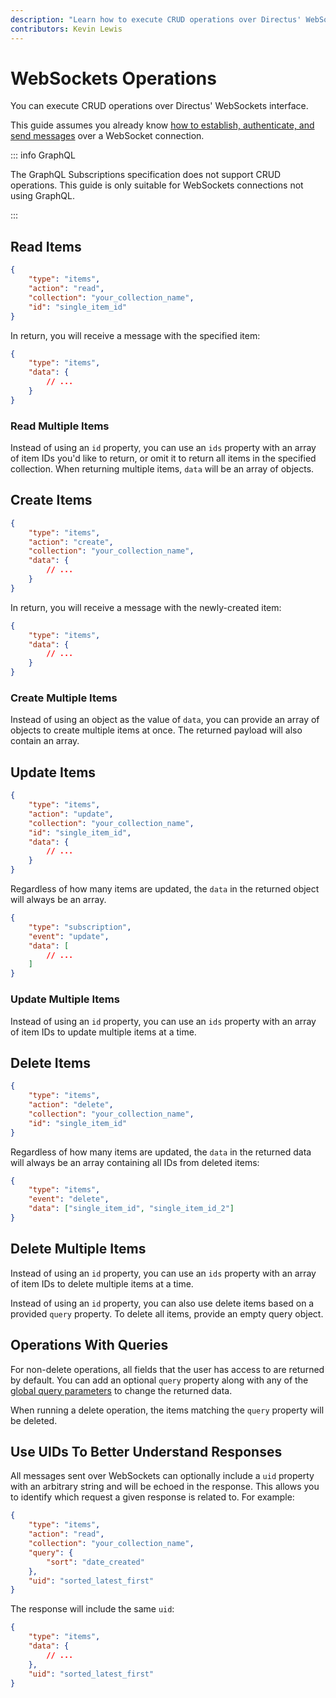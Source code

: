 ```yaml
---
description: "Learn how to execute CRUD operations over Directus' WebSockets interface"
contributors: Kevin Lewis
---
```


# WebSockets Operations

You can execute CRUD operations over Directus' WebSockets interface.

This guide assumes you already know
[how to establish, authenticate, and send messages](/guides/real-time/getting-started/websockets) over a WebSocket
connection.

::: info GraphQL

The GraphQL Subscriptions specification does not support CRUD operations. This guide is only suitable for WebSockets
connections not using GraphQL.

:::

## Read Items

```json
{
	"type": "items",
	"action": "read",
	"collection": "your_collection_name",
	"id": "single_item_id"
}
```

In return, you will receive a message with the specified item:

```json
{
	"type": "items",
	"data": {
		// ...
	}
}
```

### Read Multiple Items

Instead of using an `id` property, you can use an `ids` property with an array of item IDs you'd like to return, or omit
it to return all items in the specified collection. When returning multiple items, `data` will be an array of objects.

## Create Items

```json
{
	"type": "items",
	"action": "create",
	"collection": "your_collection_name",
	"data": {
		// ...
	}
}
```

In return, you will receive a message with the newly-created item:

```json
{
	"type": "items",
	"data": {
		// ...
	}
}
```

### Create Multiple Items

Instead of using an object as the value of `data`, you can provide an array of objects to create multiple items at once.
The returned payload will also contain an array.

## Update Items

```json
{
	"type": "items",
	"action": "update",
	"collection": "your_collection_name",
	"id": "single_item_id",
	"data": {
		// ...
	}
}
```

Regardless of how many items are updated, the `data` in the returned object will always be an array.

```json
{
	"type": "subscription",
	"event": "update",
	"data": [
		// ...
	]
}
```

### Update Multiple Items

Instead of using an `id` property, you can use an `ids` property with an array of item IDs to update multiple items at a
time.

## Delete Items

```json
{
	"type": "items",
	"action": "delete",
	"collection": "your_collection_name",
	"id": "single_item_id"
}
```

Regardless of how many items are updated, the `data` in the returned data will always be an array containing all IDs
from deleted items:

```json
{
	"type": "items",
	"event": "delete",
	"data": ["single_item_id", "single_item_id_2"]
}
```

## Delete Multiple Items

Instead of using an `id` property, you can use an `ids` property with an array of item IDs to delete multiple items at a
time.

Instead of using an `id` property, you can also use delete items based on a provided `query` property. To delete all
items, provide an empty query object.

## Operations With Queries

For non-delete operations, all fields that the user has access to are returned by default. You can add an optional
`query` property along with any of the [global query parameters](/reference/query) to change the returned data.

When running a delete operation, the items matching the `query` property will be deleted.

## Use UIDs To Better Understand Responses

All messages sent over WebSockets can optionally include a `uid` property with an arbitrary string and will be echoed in
the response. This allows you to identify which request a given response is related to. For example:

```json
{
	"type": "items",
	"action": "read",
	"collection": "your_collection_name",
	"query": {
		"sort": "date_created"
	},
	"uid": "sorted_latest_first"
}
```

The response will include the same `uid`:

```json
{
	"type": "items",
	"data": {
		// ...
	},
	"uid": "sorted_latest_first"
}
```
